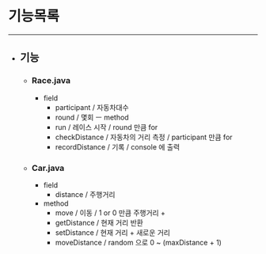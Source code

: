 # 기능목록

---

- ## 기능

  - ### Race.java
    - field
      - participant / 자동차대수
      - round / 몇회
        ㅡ method
      - run / 레이스 시작 / round 만큼 for
      - checkDistance / 자동차의 거리 측정 / participant 만큼 for
      - recordDistance / 기록 / console 에 출력
  - ### Car.java
    - field
      - distance / 주행거리
    - method
      - move / 이동 / 1 or 0 만큼 주행거리 +
      - getDistance / 현재 거리 반환
      - setDistance / 현재 거리 + 새로운 거리
      - moveDistance / random 으로 0 ~ (maxDistance + 1)
